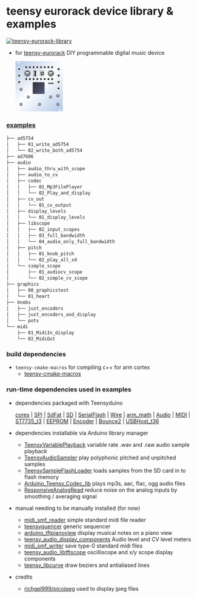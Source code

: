 # teensy eurorack device library & examples 

[![teensy-eurorack-library](https://github.com/newdigate/teensy-eurorack-software/actions/workflows/teensy.yml/badge.svg)](https://github.com/newdigate/teensy-eurorack-software/actions/workflows/teensy.yml)

* for [teensy-eurorack](https://github.com/newdigate/teensy-eurorack) DIY programmable digital music device

  <a href="https://github.com/newdigate/teensy-eurorack"><img src='https://github.com/newdigate/teensy-eurorack/raw/master/hardware/images/teensy-eurorack.svg' width='125px'/> </a>

### [examples](examples)
```
├── ad5754
│   ├── 01_write_ad5754
│   └── 02_write_both_ad5754
├── ad7606
├── audio
│   ├── audio_thru_with_scope
│   ├── audio_to_cv
│   ├── codec
│   │   ├── 01_Mp3FilePlayer
│   │   └── 02_Play_and_display
│   ├── cv_out
│   │   └── 01_cv_output
│   ├── display_levels
│   │   └── 01_display_levels
│   ├── libscope
│   │   ├── 02_input_scopes
│   │   ├── 03_full_bandwidth
│   │   └── 04_audio_only_full_bandwidth
│   ├── pitch
│   │   ├── 01_knob_pitch
│   │   └── 02_play_all_sd
│   └── simple_scope
│       ├── 01_audiocv_scope
│       └── 02_simple_cv_scope
├── graphics
│   ├── 00_graphicstest
│   └── 01_heart
├── knobs
│   ├── just_encoders
│   ├── just_encoders_and_display
│   └── pots
└── midi
    ├── 01_MidiIn_display
    └── 02_MidiOut
```

### build dependencies
* ```teensy-cmake-macros``` for compiling c++ for arm cortex
  * [teensy-cmake-macros](https://github.com/newdigate/teensy-cmake-macros)

### run-time dependencies used in examples
* dependencies packaged with Teensyduino

  [cores](https://github.com/PaulStoffregen/cores.git)
| 
[SPI](https://github.com/PaulStoffregen/SPI.git)
| 
[SdFat](https://github.com/greiman/SdFat.git) 
| 
[SD](https://github.com/PaulStoffregen/SD.git)
| 
[SerialFlash](https://github.com/PaulStoffregen/SerialFlash.git)
| 
[Wire](https://github.com/PaulStoffregen/Wire.git)
| 
[arm_math](https://github.com/PaulStoffregen/arm_math.git)
| 
[Audio](https://github.com/PaulStoffregen/Audio.git)
| 
[MIDI](https://github.com/PaulStoffregen/MIDI)
| 
[ST7735_t3](https://github.com/PaulStoffregen/ST7735_t3.git)
| 
[EEPROM](https://github.com/PaulStoffregen/EEPROM.git)
| 
[Encoder](https://github.com/PaulStoffregen/Encoder.git)
| 
[Bounce2](https://github.com/thomasfredericks/Bounce2.git)
| 
[USBHost_t36](https://github.com/PaulStoffregen/USBHost_t36.git)

* dependencies installable via Arduino library manager
  * [TeensyVariablePlayback](https://github.com/newdigate/teensy-variable-playback.git) variable rate .wav and .raw audio sample playback
  * [TeensyAudioSampler](https://github.com/newdigate/teensy-polyphony) play polyphonic pitched and unpitched samples
  * [TeensySampleFlashLoader](https://github.com/newdigate/teensy-sample-flashloader.git) loads samples from the SD card in to flash memory
  * [Arduino_Teensy_Codec_lib](https://github.com/FrankBoesing/Arduino-Teensy-Codec-lib.git) plays mp3s, aac, flac, ogg audio files 
  * [ResponsiveAnalogRead](https://github.com/dxinteractive/ResponsiveAnalogRead.git) reduce noise on the analog inputs by smoothing / averaging signal

* manual needing to be manually installed (for now)
  * [midi_smf_reader](https://github.com/newdigate/midi-smf-reader.git) simple standard midi file reader 
  * [teensyquencer](https://github.com/newdigate/teensy-quencer.git) generic sequencer
  * [arduino_tftpianoview](https://github.com/newdigate/arduino-tftpianoview.git) display musical notes on a piano view
  * [teensy_audio_display_components](https://github.com/newdigate/teensy-audio-display-components.git) Audio level and CV level meters 
  * [midi_smf_writer](https://github.com/newdigate/midi-smf-writer.git) save type-0 standard midi files
  * [teensy_audio_libtftscope](https://github.com/newdigate/teensy-audio-libtftscope) oscilliscope and x/y scope display components
  * [teensy_libcurve](https://github.com/newdigate/teensy-libcurve.git) draw beziers and antialiased lines

* credits 
  * [richgel999/picojpeg](https://github.com/richgel999/picojpeg) used to display jpeg files 
